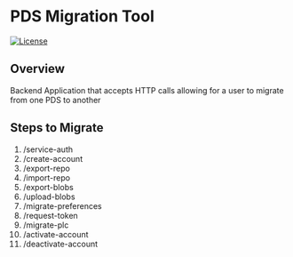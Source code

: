 # <h1> PDS Migration Tool </h1>

[![License](https://img.shields.io/badge/license-MIT-blue)](https://opensource.org/licenses/mit)


## Overview
Backend Application that accepts HTTP calls allowing for a user to migrate from one PDS to another

## Steps to Migrate
1. /service-auth
2. /create-account
3. /export-repo
4. /import-repo
5. /export-blobs
6. /upload-blobs
7. /migrate-preferences
8. /request-token
9. /migrate-plc
10. /activate-account
11. /deactivate-account
